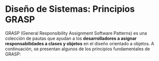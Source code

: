 # Diseño de Sistemas: Principios GRASP

GRASP (General Responsibility Assignment Software Patterns) es una colección de pautas que ayudan a los **desarrolladores a asignar responsabilidades a clases y objetos** en el diseño orientado a objetos. A continuación, se presentan algunos de los principios fundamentales de GRASP:

